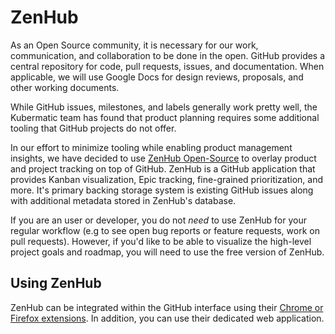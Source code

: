 # ZenHub

As an Open Source community, it is necessary for our work, communication, and collaboration to be done in the open.
GitHub provides a central repository for code, pull requests, issues, and documentation. When applicable, we will use Google Docs for design reviews, proposals, and other working documents.

While GitHub issues, milestones, and labels generally work pretty well, the Kubermatic team has found that product planning requires some additional tooling that GitHub projects do not offer.

In our effort to minimize tooling while enabling product management insights, we have decided to use [ZenHub Open-Source](https://www.zenhub.com/blog/open-source/) to overlay product and project tracking on top of GitHub.
ZenHub is a GitHub application that provides Kanban visualization, Epic tracking, fine-grained prioritization, and more. It's primary backing storage system is existing GitHub issues along with additional metadata stored in ZenHub's database.

If you are an user or developer, you do not _need_ to use ZenHub for your regular workflow (e.g to see open bug reports or feature requests, work on pull requests). However, if you'd like to be able to visualize the high-level project goals and roadmap, you will need to use the free version of ZenHub.

## Using ZenHub

ZenHub can be integrated within the GitHub interface using their [Chrome or Firefox extensions](https://www.zenhub.com/extension). In addition, you can use their dedicated web application.
